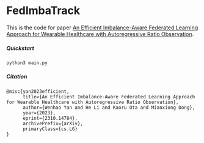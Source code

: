 # FedImbaTrack

This is the code for paper [An Efficient Imbalance-Aware Federated Learning Approach for Wearable Healthcare with Autoregressive Ratio Observation](https://arxiv.org/abs/2310.14784).

##### Quickstart

```cmd
python3 main.py
```

##### Citation

```
@misc{yan2023efficient,
      title={An Efficient Imbalance-Aware Federated Learning Approach for Wearable Healthcare with Autoregressive Ratio Observation}, 
      author={Wenhao Yan and He Li and Kaoru Ota and Mianxiong Dong},
      year={2023},
      eprint={2310.14784},
      archivePrefix={arXiv},
      primaryClass={cs.LG}
}
```

